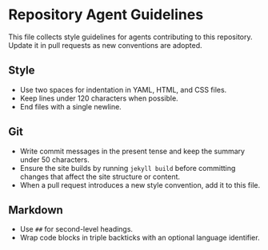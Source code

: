 # Repository Agent Guidelines

This file collects style guidelines for agents contributing to this repository. Update it in pull requests as new conventions are adopted.

## Style
- Use two spaces for indentation in YAML, HTML, and CSS files.
- Keep lines under 120 characters when possible.
- End files with a single newline.

## Git
- Write commit messages in the present tense and keep the summary under 50 characters.
- Ensure the site builds by running `jekyll build` before committing changes that affect the site structure or content.
- When a pull request introduces a new style convention, add it to this file.

## Markdown
- Use `##` for second-level headings.
- Wrap code blocks in triple backticks with an optional language identifier.

